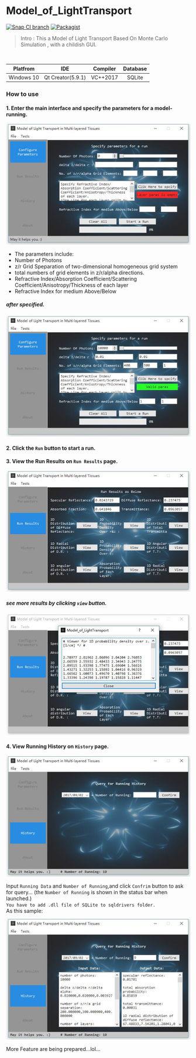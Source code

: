 # Model_of_LightTransport

[![Snap CI branch](https://img.shields.io/snap-ci/ThoughtWorksStudios/eb_deployer/master.svg)]()
[![Packagist](https://img.shields.io/packagist/l/doctrine/orm.svg)]()

> Intro : This a Model of Light Transport Based On Monte Carlo Simulation , with a childish GUI.

<br>

|  Platfrom  | IDE  |  Compiler  |   Database   |
|:----------:|:--------:|:----------:|:----------:|
| Windows 10 | Qt Creator(5.9.1) | VC++2017 | SQLite |

### How to use

#### 1. Enter the main interface and specify the parameters for a model-running.

  ![conf](https://github.com/SimonCqk/Model_of_LightTransport/blob/master/image/ConfigureParas.jpg?raw=true)
  
  + The parameters include:
  + Number of Photons
  + z/r Grid Speparation of two-dimensional homogeneous grid system
  + total numbers of grid elements in z/r/alpha directions.
  + Refractive Index/Absorption Coefficient/Scattering Coefficient/Anisotropy/Thickness of each layer
  + Refractive Index for medium Above/Below
  ##### after specified.
  
  ![sample](https://github.com/SimonCqk/Model_of_LightTransport/blob/master/image/Sample.jpg?raw=true)
  
#### 2. Click the `Run` button to start a run.
#### 3. View the Run Results on `Run Results` page.

  ![runresults](https://github.com/SimonCqk/Model_of_LightTransport/blob/master/image/Results.jpg?raw=true)

  ##### see more results by clicking `view` button.
  
  ![runresults_sample](https://github.com/SimonCqk/Model_of_LightTransport/blob/master/image/Results_sample.jpg?raw=true)
  
#### 4. View Running History on `History` page.
  ![history](https://github.com/SimonCqk/Model_of_LightTransport/blob/master/image/History.jpg?raw=true)
  
  Input `Running Data` and `Number of Running`,and click `Confrim` button to ask for query...
  (the `Number of Running` is shown in the status bar when launched.)<br>
  `You have to add .dll file of SQLite to sqldrivers folder. `<br>
  As this sample:
  
  ![query](https://github.com/SimonCqk/Model_of_LightTransport/blob/master/image/History_query.jpg?raw=true)

More Feature are being prepared...lol...

